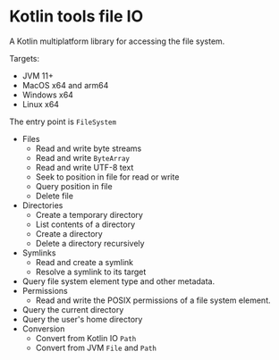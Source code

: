 # Kotlin tools file IO

A Kotlin multiplatform library for accessing the file system.

Targets:
- JVM 11+
- MacOS x64 and arm64
- Windows x64
- Linux x64

The entry point is `FileSystem`

- Files
  - Read and write byte streams
  - Read and write `ByteArray`
  - Read and write UTF-8 text
  - Seek to position in file for read or write
  - Query position in file
  - Delete file
- Directories
  - Create a temporary directory
  - List contents of a directory
  - Create a directory
  - Delete a directory recursively
- Symlinks
  - Read and create a symlink
  - Resolve a symlink to its target
- Query file system element type and other metadata.
- Permissions
  - Read and write the POSIX permissions of a file system element.
- Query the current directory
- Query the user's home directory
- Conversion
  - Convert from Kotlin IO `Path`
  - Convert from JVM `File` and `Path`
